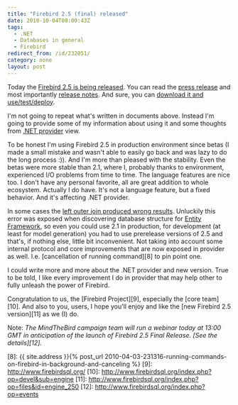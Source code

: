 ```yaml
---
title: "Firebird 2.5 (final) released"
date: 2010-10-04T08:00:43Z
tags:
  - .NET
  - Databases in general
  - Firebird
redirect_from: /id/232051/
category: none
layout: post
---
```

Today the [Firebird 2.5 is being released][1]. You can read the [press release][2] and most importantly [release notes][3]. And sure, you can [download it and use/test/deploy][4].

I'm not going to repeat what's written in documents above. Instead I'm going to provide some of my information about using it and some thoughts from [.NET provider][5] view.

To be honest I'm using Firebird 2.5 in production environment since betas (I made a small mistake and wasn't able to easily go back and was lazy to do the long process :)). And I'm more than pleased with the stability. Even the betas were more stable than 2.1, where I, probably thanks to environment, experienced I/O problems from time to time. The language features are nice too. I don't have any personal favorite, all are great addition to whole ecosystem. Actually I do have. It's not a language feature, but a fixed behavior. And it's affecting .NET provider.

In some cases the [left outer join produced wrong results][6]. Unluckily this error was exposed when discovering database structure for [Entity Framework][7], so even you could use 2.1 in production, for development (at least for model generation) you had to use prerelease versions of 2.5 and that's, if nothing else, little bit inconvenient. Not taking into account some internal protocol and core improvements that are now exposed in provider as well. I.e. [cancellation of running command][8] to pin point one.

I could write more and more about the .NET provider and new version. True to be told, I like every improvement I do in provider that may help other to fully unleash the power of Firebird.

Congratulation to us, the [Firebird Project][9], especially the [core team][10]. And also to you, users, I hope you'll enjoy and like the [new Firebird 2.5 version][11] as we (I) do.

Note: _The MindTheBird campaign team will run a webinar today at 13:00 GMT in anticipation of the launch of Firebird 2.5 Final Release. [See the details][12]._

[1]: http://www.firebirdsql.org/index.php?op=devel&sub=engine&id=fb25_release
[2]: http://www.firebirdsql.org/pop/pop_pressRelease25.html
[3]: http://www.firebirdsql.org/devel/doc/rlsnotes/html/rlsnotes25.html
[4]: http://www.firebirdsql.org/index.php?op=files&id=engine_250
[5]: http://www.firebirdsql.org/index.php?op=files&id=netprovider
[6]: http://tracker.firebirdsql.org/browse/CORE-1246
[7]: http://msdn.microsoft.com/en-us/library/bb399572.aspx
[8]: {{ site.address }}{% post_url 2010-04-03-231316-running-commands-on-firebird-in-background-and-canceling %}
[9]: http://www.firebirdsql.org/
[10]: http://www.firebirdsql.org/index.php?op=devel&sub=engine
[11]: http://www.firebirdsql.org/index.php?op=files&id=engine_250
[12]: http://www.firebirdsql.org/index.php?op=events
